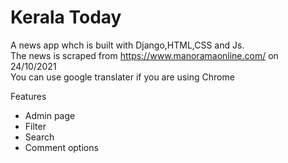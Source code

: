 # Kerala Today

A news app whch is built with Django,HTML,CSS and Js.<br>
The news is scraped from https://www.manoramaonline.com/ on 24/10/2021<br>
You can use google translater if you are using Chrome

Features
- Admin page
- Filter 
- Search
- Comment options
